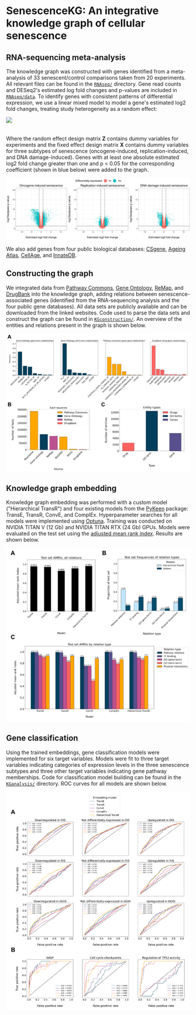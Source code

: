 # SenescenceKG: An integrative knowledge graph of cellular senescence

## RNA-sequencing meta-analysis

The knowledge graph was constructed with genes identified from a meta-analysis of 33 
senescent/control comparisons taken from 20 experiments. All relevant files
can be found in the [`RNAseq/`](RNAseq) directory. Gene read counts and DESeq2's
estimated log fold changes and p-values are included in [`RNAseq/data`](RNAseq/data). 
To identify genes with consistent patterns of differential expression, we use
a linear mixed model to model a gene's estimated log2 fold changes, 
treating study heterogeneity as a random effect:

<img src="https://render.githubusercontent.com/render/math?math=\vec{y}_i = {\bf X}\vec{\beta}_i %2B {\bf Z}\vec{\nu}_i %2B \vec{\epsilon}_i">

\
Where the random effect design matrix **Z** contains dummy variables for experiments
and the fixed effect design matrix **X** contains dummy variables for three subtypes of senescence
(oncogene-induced, replication-induced, and DNA damage-induced). 
Genes with at least one absolute estimated log2 fold change greater than one
and p < 0.05 for the corresponding coefficient (shown in blue below) were added 
to the graph. 

![fig1](figures/fig1b.png)

We also add genes from four public biological databases: [CSgene](http://csgene.bioinfo-minzhao.org/),
[Ageing Atlas](https://ngdc.cncb.ac.cn/aging/index), [CellAge](https://genomics.senescence.info/cells/),
and [InnateDB](https://www.innatedb.com/).

## Constructing the graph

We integrated data from [Pathway Commons](https://www.pathwaycommons.org/), 
[Gene Ontology](http://geneontology.org/), [ReMap](https://remap.univ-amu.fr/),
and [DrugBank](https://go.drugbank.com/) into the knowledge graph, adding relations between
senescence-associated genes (identified from the RNA-sequencing analysis and
the four public gene databases). All data sets are publicly available and can be downloaded from the linked websites. 
Code used to parse the data sets and construct the graph can be found in [`KGconstruction/`](KGconstruction). 
An overview of the entities and relations present in the graph is shown below.

![fig2](figures/fig2.png)

## Knowledge graph embedding

Knowledge graph embedding was performed with a custom model ("Hierarchical TransR") 
and four existing models from the [PyKeen](https://github.com/pykeen/pykeen) package: 
TransE, TransR, ConvE, and ComplEx. Hyperparameter searches for all models were 
implemented using [Optuna](https://github.com/optuna/optuna). 
Training was conducted on NVIDIA TITAN V (12 Gb) and NVIDIA TITAN RTX (24 Gb) GPUs. 
Models were evaluated on the test set using the [adjusted mean rank index](https://arxiv.org/pdf/2002.06914.pdf).
Results are shown below.

![fig3](figures/fig3.png)

## Gene classification

Using the trained embeddings, gene classification models were implemented for six target variables.
Models were fit to three target variables indicating categories of expression levels in the three 
senescence subtypes and three other target variables indicating gene pathway memberships. 
Code for classification model building can be found in the [`KGanalysis/`](KGanalysis) directory.
ROC curves for all models are shown below.

![fig5](figures/fig5.png)


